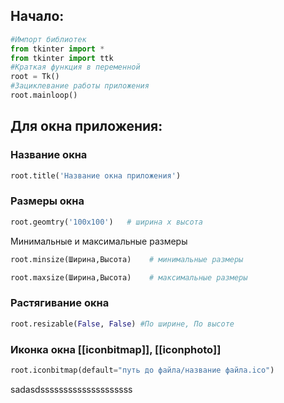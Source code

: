 ## Начало:
```python
#Импорт библиотек
from tkinter import *
from tkinter import ttk
#Краткая функция в переменной
root = Tk()
#Зациклевание работы приложения
root.mainloop()
```
## Для окна приложения:

### Название окна
```python 
root.title('Название окна приложения')
```
### Размеры окна
```python
root.geomtry('100x100')   # ширина x высота
```

Минимальные и максимальные размеры
```python
root.minsize(Ширина,Высота)    # минимальные размеры

root.maxsize(Ширина,Высота)    # максимальные размеры
```

### Растягивание окна
```python
root.resizable(False, False) #По ширине, По высоте
```

### Иконка окна [[iconbitmap]], [[iconphoto]]
```python
root.iconbitmap(default="путь до файла/название файла.ico") 
```

sadasdssssssssssssssssssss